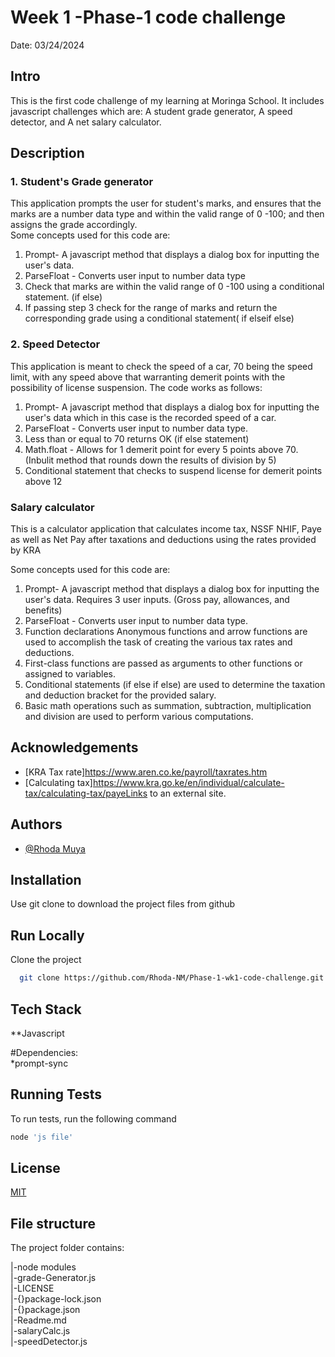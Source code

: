 # Week 1 -Phase-1 code challenge

Date: 03/24/2024

## Intro
This is the first code challenge of my learning at Moringa School. It includes javascript challenges which are:
A student grade generator, A speed detector, and A net salary calculator.

 ## Description
### 1. Student's Grade generator  
This application prompts  the user for student's marks, and ensures that the marks are a number data type and within the valid range of 0 -100;
and then assigns the grade accordingly.  
Some concepts used for this code are:
1. Prompt- A javascript method that displays a dialog box for inputting the user's data.
2. ParseFloat - Converts user input to number data type
3. Check that marks are within the valid range of 0 -100 using a conditional statement. (if else)
4. If passing step 3 check for the range of marks and return the corresponding grade using a conditional statement( if elseif else)

### 2. Speed Detector  
This application is meant to check the speed of a car, 70 being the speed limit, with any speed above that warranting demerit points with the possibility of license suspension.
The code works as follows:
1. Prompt- A javascript method that displays a dialog box for inputting the user's data which in this case is the recorded speed of a car.
2. ParseFloat - Converts user input to number data type.
3. Less than  or equal to 70 returns OK (if else statement)
4. Math.float - Allows for 1 demerit point for every 5 points above 70. (Inbulit method that rounds down the results of division by 5)
5. Conditional statement that checks to suspend license for demerit points above 12


### Salary calculator   
This is a calculator application that calculates income tax, NSSF NHIF, Paye as well as Net Pay after taxations and deductions using the rates provided by KRA

Some concepts used for this code are:
1. Prompt- A javascript method that displays a dialog box for inputting the user's data. Requires 3 user inputs. (Gross pay, allowances, and benefits)
2. ParseFloat - Converts user input to number data type.
3. Function declarations Anonymous functions and arrow functions are used to accomplish the task of creating the various tax rates and deductions.
4. First-class functions are passed as arguments to other functions or assigned to variables.
5. Conditional statements (if else if else) are used to determine the taxation and deduction bracket for the provided salary.
6. Basic math operations such as summation, subtraction, multiplication and division are used to perform various computations.





## Acknowledgements


 - [KRA Tax rate]https://www.aren.co.ke/payroll/taxrates.htm
 - [Calculating tax]https://www.kra.go.ke/en/individual/calculate-tax/calculating-tax/payeLinks to an external site.


## Authors

- [@Rhoda Muya](https://www.github.com/Rhoda-NM)


## Installation

Use git clone to download the project files from github
## Run Locally

Clone the project

```bash
  git clone https://github.com/Rhoda-NM/Phase-1-wk1-code-challenge.git
```



## Tech Stack

**Javascript

#Dependencies:   
*prompt-sync

## Running Tests

To run tests, run the following command

```bash
node 'js file'
```


## License

[MIT](https://choosealicense.com/licenses/mit/)


## File structure
The project folder contains:

|-node modules                       
|-grade-Generator.js  
|-LICENSE   
|-{}package-lock.json  
|-{}package.json    
|-Readme.md   
|-salaryCalc.js     
|-speedDetector.js
